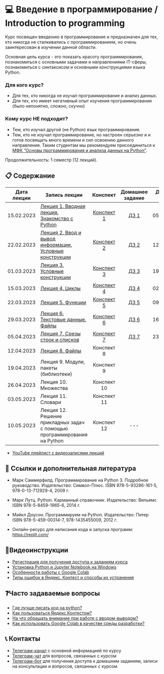 # 💻 Введение в программирование / Introduction to programming

Курс посвящен введению в программирование и предназначен для тех, кто никогда не сталкивались с программированием, но очень заинтересован в изучении данной области.

Основная цель курса - это показать красоту программирования, познакомиться с основными задачами и направлениями IT-сферы, познакомиться с синтаксисом и основными конструкциями языка Python.

### Для кого курс?

* Для тех, кто никогда не изучал программирование и анализ данных.
* Для тех, кто имеет негативный опыт изучения программирования (было непонятно, сложно, скучно)

### Кому курс НЕ подходит?

* Тем, кто изучал другой (не Python) язык программирования.
* Тем, кто не изучал программирование, но настроен серьезно и и готов посвящать много времени и сил освоению данного направления.
Таким студентам мы рекомендуем присоединиться к [МФК “Основы программирования и анализа данных на Python”](https://teach-in.ru/course/python-programming-and-data-analysis-basics).

Продолжительность: 1 семестр (12 лекций).

## 📋 Содержание

Дата лекции | Запись лекции | Конспект | Домашнее задание | Дедлайн сдачи 
|:----:|----|:----:|:----:|:----:|
|15.02.2023| [Лекция 1. Вводная лекция. Знакомство с Python](https://www.youtube.com/live/8-5AltCJ2-k) | [Конспект 1](https://colab.research.google.com/drive/1UEhcnf3qU6HONbscWxb79DmNcZJ8ooM3) | [ДЗ 1](https://contest.yandex.ru/contest/46539/problems/) | 05.03.2023 |
|22.02.2023| [Лекция 2. Ввод и вывод информации. Условные конструкции](https://youtube.com/live/njuC0Hiuzpg) | [Конспект 2](https://colab.research.google.com/drive/1qkNI-LxHLXVmsp-uc4yvMB8oOuhPWpY5?usp=sharing)| [ДЗ 2](https://contest.yandex.ru/contest/46908/problems/) | 12.03.2023 |
|01.03.2023| [Лекция 3. Условные конструкции](https://youtube.com/live/4wm0Xw_fs1s) | [Конспект 3](https://colab.research.google.com/drive/1V4k2tEWUr9BSdr-2BQnSQpprhKgH1FNk?usp=sharing) | [ДЗ 3](https://contest.yandex.ru/contest/47160/problems/) | 19.03.2023 |
|15.03.2023| [Лекция 4. Циклы](https://www.youtube.com/live/kV5p2712ttM) | [Конспект 4](https://colab.research.google.com/drive/1KtJ2QNC2f7dXgGmFlRl5xMC6HekQj7SL?usp=sharing) | [ДЗ 4](https://contest.yandex.ru/contest/47726/problems/) | 02.04.2023 |
|22.03.2023| [Лекция 5. Функции](https://youtube.com/live/h2KuzerREQE) | [Конспект 5](https://colab.research.google.com/drive/15B6M9dx1QvNOVmAf5NrAmCW6bR2_xsmf?usp=sharing) | [ДЗ 5](https://contest.yandex.ru/contest/47972/problems/) | 09.04.2023 |
|29.03.2023| [Лекция 6.  Текстовые данные. Файлы](https://www.youtube.com/live/E7UGbujLPdQ) | [Конспект 6](https://colab.research.google.com/drive/1v3CnobWyZ-xNIocCGNUjlYIaqHKA612X?usp=sharing) | [ДЗ 6](https://contest.yandex.ru/contest/48312/problems/) | 16.04.2023 |
|05.04.2023| [Лекция 7. Срезы строк и списков](https://youtube.com/live/D0v0Ab-u1_k) | [Конспект 7](https://colab.research.google.com/drive/11Pchb5tJHqwKiphbBIFC8IfYXw_xlO8N?usp=sharing) | [ДЗ 7](https://contest.yandex.ru/contest/48522/problems/) | 23.04.2023 |
|12.04.2023| [Лекция 8. Файлы](https://www.youtube.com/live/SGiWz--mUKY) | Конспект 8 |||
|19.04.2023| Лекция 9. Модули, пакеты (библиотеки) | Конспект 9 |||
|26.04.2023| Лекция 10. Множества | Конспект 10 |||
|03.05.2023| Лекция 11. Словари | Конспект 11 |||
|10.05.2023| Лекция 12. Решение прикладных задач с помощью программирования на Python | Конспект 12 |---|---|

* [YouTube плейлист с видеозаписями лекций](https://youtube.com/playlist?list=PL2mBTfXHM2qiw2yIP4XC_13Hibe6iPf3N)

## 📝 Ссылки и дополнительная литература

* Марк Саммерфилд. Программирование на Python 3. Подробное руководство. Издательство: Символ-Плюс. ISBN 978-5-93286-161-5, 978-0-13-712929-4, 2009 г.
* Марк Лутц. Python. Карманный справочник. Издательство: Вильямс ISBN 978-5-8459-1965-6, 2014 г.
* Майкл Доусон. Программируем на Python. Издательство: Питер ISBN 978-5-459-00314-7, 978-1435455009, 2012 г.

* Онлайн-ресурс для написания кода и запуска программ: https://replit.com/
    
## 🎥Видеоинструкции

* [Регистрация для получения доступа к заданиям курса](https://youtu.be/R1_Xzr3Eyso )
* [Установка Python и Jupyter Notebook на Windows](https://youtu.be/fVu3OjCfVps)
* [Особенности работы с Google Colab ](https://youtu.be/Fbdisx6XUzw)
* [Типы ошибок в Яндекс. Контест и способы их устранения ](https://youtu.be/y3nRM1Wd_3M)

## ❓Часто задаваемые вопросы

* [Где лучше писать код на python?](./instructions/IDE-review.md)
* [Как пользоваться Яндекс.Контестом?](./instructions/yandex_contest.md)
* [На что обращать внимание при работе с вводом-выводом?](./instructions/input-output.md)
* [Как использовать Google Colab в качестве среды разработки?](./instructions/GoogleColab.md)

## 📞 Контакты
* [Телеграм-канал](https://t.me/+kPHsVuZ7SuI4Mjgy) с основной информацией по курсу
* [Телеграм-чат](https://t.me/+aaisp_HaoIM2OWUy) для вопросов, связанных с курсом
* [Телеграм-бот](https://t.me/msumfk_bot) для получения доступа к домашним заданиям, записи на консультации и вопросов, связанных с курсом
